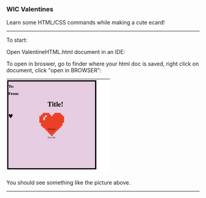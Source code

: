### WIC Valentines<br/>
Learn some HTML/CSS commands while making a cute ecard! <br/>

____________________________________________________________________________________
To start:

Open ValentineHTML.html document in an IDE:

To open in broswer, go to finder where your html doc is saved, right click on document, click "open in BROWSER":

<img src="./startValentine.png" width="270">

You should see something like the picture above.


____________________________________________________________________________________








